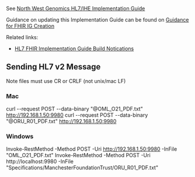 See [North West Genomics HL7/IHE Implementation Guide](https://nw-gmsa.github.io/R4)

Guidance on updating this Implementation Guide can be found on [Guidance for FHIR IG Creation](https://build.fhir.org/ig/FHIR/ig-guidance/index.html)

Related links:
 - [HL7 FHIR Implementation Guide Build Notications](https://chat.fhir.org/#narrow/stream/179297-committers.2Fnotification)

## Sending HL7 v2 Message

Note files must use CR or CRLF (not unix/mac LF)

### Mac

curl --request POST --data-binary "@OML_O21_PDF.txt" http://192.168.1.50:9980
curl --request POST --data-binary "@ORU_R01_PDF.txt" http://192.168.1.50:9980 

### Windows 

Invoke-RestMethod -Method POST -Uri http://192.168.1.50:9980 -InFile "OML_O21_PDF.txt"
Invoke-RestMethod -Method POST -Uri http://localhost:9980 -InFile  "Specifications/ManchesterFoundationTrust/ORU_R01_PDF.txt"
